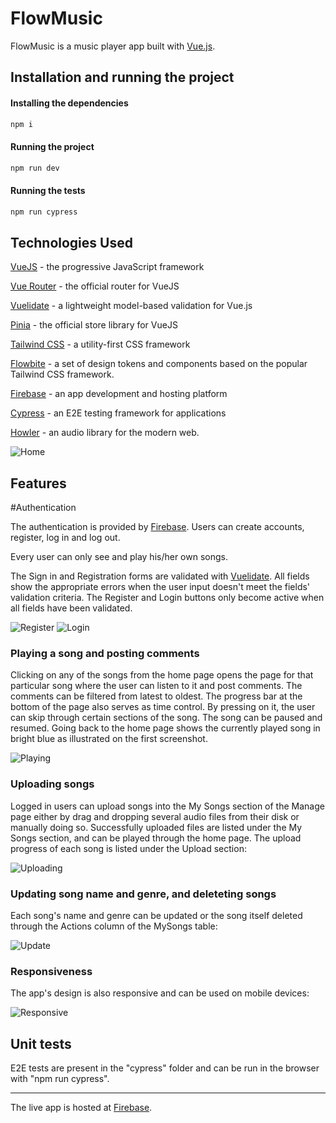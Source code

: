 # FlowMusic

FlowMusic is a music player app built with [Vue.js](https://vuejs.org/).

## Installation and running the project

#### Installing the dependencies

```js
npm i
```

#### Running the project

```js
npm run dev
```

#### Running the tests

```js
npm run cypress
```

## Technologies Used

[VueJS](https://vuejs.org/) - the progressive JavaScript framework

[Vue Router](https://router.vuejs.org/) - the official router for VueJS

[Vuelidate](https://vuelidate-next.netlify.app/) - a lightweight model-based validation for Vue.js

[Pinia](https://pinia.vuejs.org/) - the official store library for VueJS

[Tailwind CSS](https://tailwindcss.com/) - a utility-first CSS framework

[Flowbite](https://flowbite.com/) - a set of design tokens and components based on the popular Tailwind CSS framework.

[Firebase](https://firebase.google.com/) - an app development and hosting platform

[Cypress](https://docs.cypress.io/) - an E2E testing framework for applications

[Howler](https://howlerjs.com/) - an audio library for the modern web.

![Home](./src/assets/images/readme/Home.jpg)

## Features

#Authentication

The authentication is provided by [Firebase](https://firebase.google.com/). Users can create accounts, register, log in and log out.

Every user can only see and play his/her own songs.

The Sign in and Registration forms are validated with [Vuelidate](https://vuelidate-next.netlify.app/). All fields show the appropriate errors when the user input doesn't meet the fields' validation criteria. The Register and Login buttons only become active when all fields have been validated.

![Register](./src/assets/images/readme/register.jpg)
![Login](./src/assets/images/readme/login.jpg)

### Playing a song and posting comments

Clicking on any of the songs from the home page opens the page for that particular song where the user can listen to it and post comments. The comments can be filtered from latest to oldest. The progress bar at the bottom of the page also serves as time control. By pressing on it, the user can skip through certain sections of the song. The song can be paused and resumed. Going back to the home page shows the currently played song in bright blue as illustrated on the first screenshot.

![Playing](./src/assets/images/readme/playing.jpg)

### Uploading songs

Logged in users can upload songs into the My Songs section of the Manage page either by drag and dropping several audio files from their disk or manually doing so. Successfully uploaded files are listed under the My Songs section, and can be played through the home page. The upload progress of each song is listed under the Upload section:

![Uploading](./src/assets/images/readme/upload.jpg)

### Updating song name and genre, and deleteting songs

Each song's name and genre can be updated or the song itself deleted through the Actions column of the MySongs table:

![Update](./src/assets/images/readme/update.jpg)

### Responsiveness

The app's design is also responsive and can be used on mobile devices:

![Responsive](./src/assets/images/readme/responsive.jpg)

## Unit tests

E2E tests are present in the "cypress" folder and can be run in the browser with "npm run cypress".

---

The live app is hosted at [Firebase](https://flowmusic-20cf4.web.app/).

